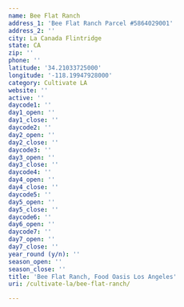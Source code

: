 ```yaml
---
name: Bee Flat Ranch
address_1: 'Bee Flat Ranch Parcel #5864029001'
address_2: ''
city: La Canada Flintridge
state: CA
zip: ''
phone: ''
latitude: '34.21033725000'
longitude: '-118.19947928000'
category: Cultivate LA
website: ''
active: ''
daycode1: ''
day1_open: ''
day1_close: ''
daycode2: ''
day2_open: ''
day2_close: ''
daycode3: ''
day3_open: ''
day3_close: ''
daycode4: ''
day4_open: ''
day4_close: ''
daycode5: ''
day5_open: ''
day5_close: ''
daycode6: ''
day6_open: ''
daycode7: ''
day7_open: ''
day7_close: ''
year_round (y/n): ''
season_open: ''
season_close: ''
title: 'Bee Flat Ranch, Food Oasis Los Angeles'
uri: /cultivate-la/bee-flat-ranch/

---
```

